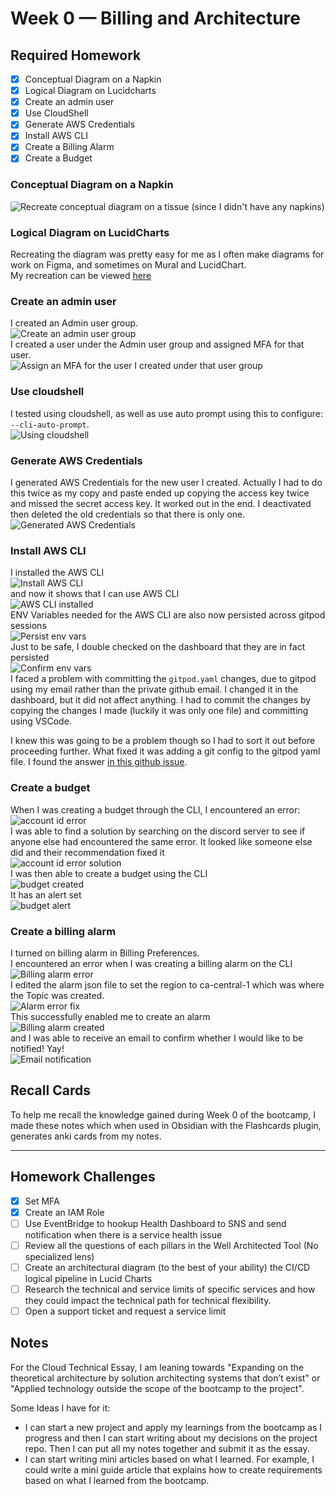# Week 0 — Billing and Architecture

## Required Homework

- [x] Conceptual Diagram on a Napkin
- [x] Logical Diagram on Lucidcharts
- [x] Create an admin user
- [x] Use CloudShell
- [x] Generate AWS Credentials
- [x] Install AWS CLI
- [x] Create a Billing Alarm
- [x] Create a Budget

### Conceptual Diagram on a Napkin  
![Recreate conceptual diagram on a tissue (since I didn't have any napkins)](assets/week0/conceptual-diagram-napkin.png)

### Logical Diagram on LucidCharts  
Recreating the diagram was pretty easy for me as I often make diagrams for work on Figma, and sometimes on Mural and LucidChart.  
My recreation can be viewed [here](https://lucid.app/lucidchart/92af5eaa-4661-46af-b771-517b3f12dad0/edit?viewport_loc=-786%2C-1134%2C5120%2C2388%2C0_0&invitationId=inv_d7a5ab26-5316-45d9-8cc0-432969284034)  

### Create an admin user  
I created an Admin user group.  
![Create an admin user group](assets/week0/create-user-group.png)  
I created a user under the Admin user group and assigned MFA for that user.  
![Assign an MFA for the user I created under that user group](assets/week0/user-created-mfa-assigned.png)  

### Use cloudshell  
I tested using cloudshell, as well as use auto prompt using this to configure: `--cli-auto-prompt`.  
![Using cloudshell](assets/week0/use-cloudshell.png)  

### Generate AWS Credentials  
I generated AWS Credentials for the new user I created. Actually I had to do this twice as my copy and paste ended up copying the access key twice and missed the secret access key. It worked out in the end. I deactivated then deleted the old credentials so that there is only one.  
![Generated AWS Credentials](assets/week0/generate-security-credentials.png)  

### Install AWS CLI  
I installed the AWS CLI  
![Install AWS CLI](assets/week0/install-aws-cli.png)  
and now it shows that I can use AWS CLI  
![AWS CLI installed](assets/week0/aws-installed.png)  
ENV Variables needed for the AWS CLI are also now persisted across gitpod sessions  
![Persist env vars](assets/week0/persist-env-variables-across-gitpod-sessions.png)  
Just to be safe, I double checked on the dashboard that they are in fact persisted  
![Confirm env vars](assets/week0/double-checking-vars-exist-in-account.png)  
I faced a problem with committing the `gitpod.yaml` changes, due to gitpod using my email rather than the private github email. I changed it in the dashboard, but it did not affect anything. I had to commit the changes by copying the changes I made (luckily it was only one file) and committing using VSCode.  

I knew this was going to be a problem though so I had to sort it out before proceeding further. What fixed it was adding a git config to the gitpod yaml file. I found the answer [in this github issue](https://github.com/gitpod-io/gitpod/issues/7122).  

### Create a budget  
When I was creating a budget through the CLI, I encountered an error:  
![account id error](assets/week0/aws-create-budget-error.png)  
I was able to find a solution by searching on the discord server to see if anyone else had encountered the same error. It looked like someone else did and their recommendation fixed it  
![account id error solution](assets/week0/aws-create-budget-error-solution.png)  
I was then able to create a budget using the CLI  
![budget created](assets/week0/budget-created.png)  
It has an alert set  
![budget alert](assets/week0/budget-alert-set.png)  

### Create a billing alarm  
I turned on billing alarm in Billing Preferences.  
I encountered an error when I was creating a billing alarm on the CLI  
![Billing alarm error](assets/week0/alarm-error.png)  
I edited the alarm json file to set the region to ca-central-1 which was where the Topic was created.  
![Alarm error fix](assets/week0/alarm-error-solution.png)  
This successfully enabled me to create an alarm  
![Billing alarm created](assets/week0/billing-alarm-created.png)  
and I was able to receive an email to confirm whether I would like to be notified! Yay!  
![Email notification](assets/week0/confirm-subscription-email.png)  

## Recall Cards

To help me recall the knowledge gained during Week 0 of the bootcamp, I made these notes which when used in Obsidian with the Flashcards plugin, generates anki cards from my notes.

---

## Homework Challenges

- [x] Set MFA
- [x] Create an IAM Role
- [ ] Use EventBridge to hookup Health Dashboard to SNS and send notification when there is a service health issue
- [ ] Review all the questions of each pillars in the Well Architected Tool (No specialized lens)
- [ ] Create an architectural diagram (to the best of your ability) the CI/CD logical pipeline in Lucid Charts
- [ ] Research the technical and service limits of specific services and how they could impact the technical path for technical flexibility.
- [ ] Open a support ticket and request a service limit

## Notes

For the Cloud Technical Essay, I am leaning towards "Expanding on the theoretical architecture by solution architecting systems that don’t exist" or "Applied technology outside the scope of the bootcamp to the project".

Some Ideas I have for it:

- I can start a new project and apply my learnings from the bootcamp as I progress and then I can start writing about my decisions on the project repo. Then I can put all my notes together and submit it as the essay.
- I can start writing mini articles based on what I learned. For example, I could write a mini guide article that explains how to create requirements based on what I learned from the bootcamp.
